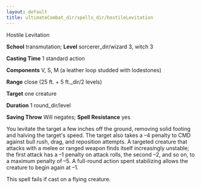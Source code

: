 ```yaml
---
layout: default
title: ultimateCombat_dir/spells_dir/hostileLevitation
---
```

Hostile Levitation

**School** transmutation; **Level** sorcerer_dir/wizard 3, witch 3

**Casting Time** 1 standard action

**Components** V, S, M (a leather loop studded with lodestones)

**Range** close (25 ft. + 5 ft._dir/2 levels)

**Target** one creature

**Duration** 1 round_dir/level

**Saving Throw** Will negates; **Spell Resistance** yes

You levitate the target a few inches off the ground, removing solid footing and halving the target's speed. The target also takes a –4 penalty to CMD against bull rush, drag, and reposition attempts. A targeted creature that attacks with a melee or ranged weapon finds itself increasingly unstable; the first attack has a –1 penalty on attack rolls, the second –2, and so on, to a maximum penalty of –5. A full-round action spent stabilizing allows the creature to begin again at –1.

This spell fails if cast on a flying creature.

